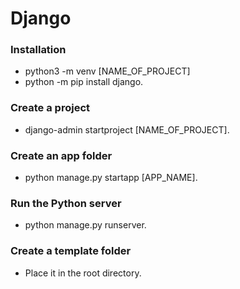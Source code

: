 # Django
### Installation
- python3 -m venv [NAME_OF_PROJECT]
- python -m pip install django.
### Create a project
- django-admin startproject [NAME_OF_PROJECT].
### Create an app folder 
- python manage.py startapp [APP_NAME].
### Run the Python server
- python manage.py runserver.
### Create a template folder
- Place it in the root directory.
